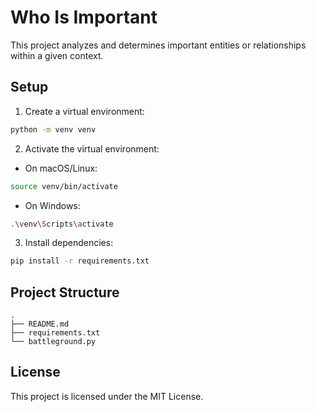 # Who Is Important

This project analyzes and determines important entities or relationships within a given context.

## Setup

1. Create a virtual environment:

```bash
python -m venv venv
```

2. Activate the virtual environment:

- On macOS/Linux:

```bash
source venv/bin/activate
```

- On Windows:

```bash
.\venv\Scripts\activate
```

3. Install dependencies:

```bash
pip install -r requirements.txt
```

## Project Structure

```
.
├── README.md
├── requirements.txt
└── battleground.py
```

## License

This project is licensed under the MIT License.

